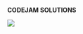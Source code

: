 **CODEJAM SOLUTIONS**
    
  [![](https://img.shields.io/badge/2018-solutions-green.svg)](https://github.com/vicrobot/codejam/tree/master/2018)
